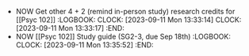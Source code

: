 - NOW Get other 4 + 2 (remind in-person study) research credits for [[Psyc 102]]
  :LOGBOOK:
  CLOCK: [2023-09-11 Mon 13:33:14]
  CLOCK: [2023-09-11 Mon 13:33:17]
  :END:
- NOW [[Psyc 102]] Study guide (SG2-3, due Sep 18th)
  :LOGBOOK:
  CLOCK: [2023-09-11 Mon 13:35:52]
  :END: